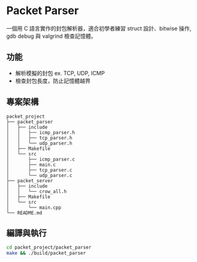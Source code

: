 # Packet Parser

一個用 C 語言實作的封包解析器，適合初學者練習 struct 設計、bitwise 操作, gdb debug 與 valgrind 檢查記憶體。

## 功能
- 解析模擬的封包 ex. TCP, UDP, ICMP
- 檢查封包長度，防止記憶體越界

## 專案架構

```
packet_project
├── packet_parser
│   ├── include
│   │   ├── icmp_parser.h
│   │   ├── tcp_parser.h
│   │   └── udp_parser.h
│   ├── Makefile
│   └── src
│       ├── icmp_parser.c
│       ├── main.c
│       ├── tcp_parser.c
│       └── udp_parser.c
├── packet_server
│   ├── include
│   │   └── crow_all.h
│   ├── Makefile
│   └── src
│       └── main.cpp
└── README.md
```

## 編譯與執行
```bash
cd packet_project/packet_parser
make && ./build/packet_parser
```

